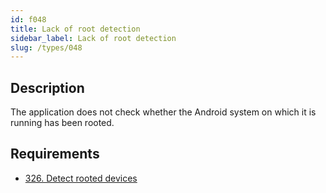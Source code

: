 ```yaml
---
id: f048
title: Lack of root detection
sidebar_label: Lack of root detection
slug: /types/048
---
```


## Description

The application does not check
whether the Android system
on which it is running has been rooted.

## Requirements

- [326. Detect rooted devices](/criteria/devices/326)
